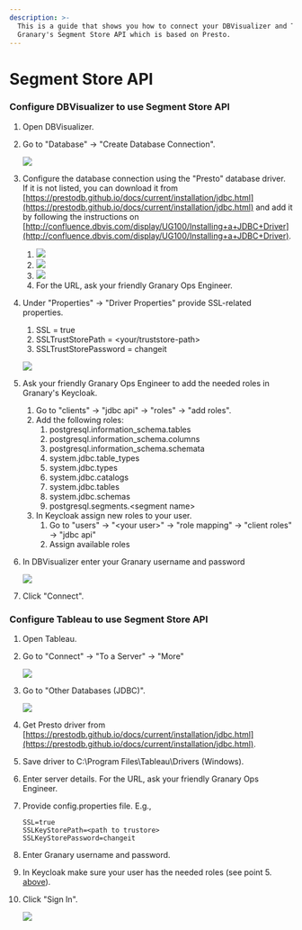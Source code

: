 ```yaml
---
description: >-
  This is a guide that shows you how to connect your DBVisualizer and Tableau to
  Granary's Segment Store API which is based on Presto.
---
```


# Segment Store API

### Configure DBVisualizer to use Segment Store API

1. Open DBVisualizer.
2. Go to "Database" -&gt; "Create Database Connection". 

   ![](../../.gitbook/assets/dbvis01%20%281%29.png) 

3. Configure the database connection using the "Presto" database driver. If it is not listed, you can download it from [https://prestodb.github.io/docs/current/installation/jdbc.html](https://prestodb.github.io/docs/current/installation/jdbc.html) and add it by following the instructions on [http://confluence.dbvis.com/display/UG100/Installing+a+JDBC+Driver](http://confluence.dbvis.com/display/UG100/Installing+a+JDBC+Driver).
   1. ![](../../.gitbook/assets/dbvis01%20%281%29.png)
   2. ![](../../.gitbook/assets/dbvis02.png) 
   3. ![](../../.gitbook/assets/dbvis03.png) 
   4. For the URL, ask your friendly Granary Ops Engineer.
4. Under "Properties" -&gt; "Driver Properties" provide SSL-related properties.

   1. SSL = true
   2. SSLTrustStorePath = &lt;your/truststore-path&gt;
   3. SSLTrustStorePassword = changeit

   ![](../../.gitbook/assets/dbvis05.png)

5. Ask your friendly Granary Ops Engineer to add the needed roles in Granary's Keycloak.
   1. Go to "clients" -&gt; "jdbc api" -&gt; "roles" -&gt; "add roles".
   2. Add the following roles:
      1. postgresql.information\_schema.tables
      2. postgresql.information\_schema.columns
      3. postgresql.information\_schema.schemata
      4. system.jdbc.table\_types
      5. system.jdbc.types
      6. system.jdbc.catalogs
      7. system.jdbc.tables
      8. system.jdbc.schemas
      9. postgresql.segments.&lt;segment name&gt;
   3. In Keycloak assign new roles to your user.
      1. Go to "users" -&gt; "&lt;your user&gt;" -&gt; "role mapping" -&gt; "client roles" -&gt; "jdbc api"
      2. Assign available roles
6. In DBVisualizer enter your Granary username and password

   ![](../../.gitbook/assets/dbvis04.png)

7. Click "Connect".  

### Configure Tableau to use Segment Store API

1. Open Tableau.
2. Go to "Connect" -&gt; "To a Server" -&gt; "More"

     ![](../../.gitbook/assets/tableau01.PNG) 

3. Go to "Other Databases \(JDBC\)".

    ![](../../.gitbook/assets/tableau02.PNG) 

4. Get Presto driver from [https://prestodb.github.io/docs/current/installation/jdbc.html](https://prestodb.github.io/docs/current/installation/jdbc.html).
5. Save driver to C:\Program Files\Tableau\Drivers \(Windows\).
6. Enter server details. For the URL, ask your friendly Granary Ops Engineer.
7. Provide config.properties file. E.g.,

   ```text
   SSL=true 
   SSLKeyStorePath=<path to trustore>
   SSLKeyStorePassword=changeit
   ```

8. Enter Granary username and password.
9. In Keycloak make sure your user has the needed roles \(see point 5. [above](segment-store-api.md#set-up-jdbc-api-config-using-dbvisualizer)\).
10. Click "Sign In".



    ![](../../.gitbook/assets/tableau03.PNG)







